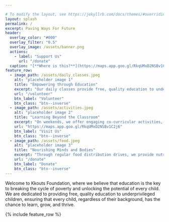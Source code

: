 ```yaml
---

# To modify the layout, see https://jekyllrb.com/docs/themes/#overriding-theme-defaults
layout: splash
permalink: /
excerpt: Paving Ways For Future
header:
  overlay_color: "#000"
  overlay_filter: "0.5"
  overlay_image: /assets/banner.png
  actions:
    - label: "Support Us"
      url: "/donate"
  caption: "[**Where is this?**](https://maps.app.goo.gl/RkqUMxD2NSBv1C2j6)"
feature_row:
  - image_path: /assets/daily_classes.jpeg
    alt: "placeholder image 1"
    title: "Empowering through Education"
    excerpt: "Our daily classes provide free, quality education to underprivileged children. We focus on nurturing their academic growth, equipping them with essential knowledge and skills for a better future. With passionate educators and a supportive environment, we aim to empower every child to succeed in school and life."
    url: "/volunteer"
    btn_label: "Volunteer"
    btn_class: "btn--inverse"
  - image_path: /assets/activities.jpeg
    alt: "placeholder image 2"
    title: "Learning Beyond the Classroom"
    excerpt: "On weekends, we offer engaging co-curricular activities, including sports, arts, and life-skills workshops. These sessions help children explore new talents, develop teamwork, and grow as individuals. Our goal is to complement academic learning with experiences that inspire creativity and personal development, while fostering a sense of community and responsibility."
    url: "https://maps.app.goo.gl/RkqUMxD2NSBv1C2j6"
    btn_label: "Visit Us"
    btn_class: "btn--inverse"
  - image_path: /assets/food.jpeg
    alt: "placeholder image 3"
    title: "Nourishing Minds and Bodies"
    excerpt: "Through regular food distribution drives, we provide nutritious meals to students and their families. By addressing food insecurity, we ensure that children remain focused and healthy, ready to learn and grow. Our initiative aims to support both their education and overall well-being, creating a foundation for brighter futures and stronger communities."
    url: "/donate"
    btn_label: "Donate"
    btn_class: "btn--inverse"
---
```


Welcome to Kkouts Foundation, where we believe that education is the key to breaking the cycle of poverty and unlocking the potential of every child. We are dedicated to providing free, quality education to underprivileged children, ensuring that every child, regardless of their background, has the chance to learn, grow, and thrive.

{% include feature_row %}
